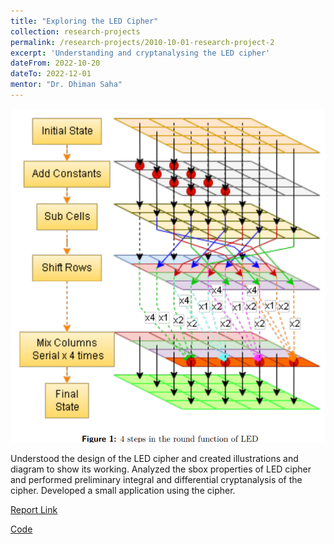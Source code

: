 ```yaml
---
title: "Exploring the LED Cipher"
collection: research-projects
permalink: /research-projects/2010-10-01-research-project-2
excerpt: 'Understanding and cryptanalysing the LED cipher'
dateFrom: 2022-10-20
dateTo: 2022-12-01
mentor: "Dr. Dhiman Saha"
---
```


![LED cipher visualization](../images//image14.png)

Understood the design of the LED cipher and created illustrations and diagram to show its working. Analyzed the sbox properties of LED cipher and performed preliminary integral and differential cryptanalysis of the cipher. Developed a small application using the cipher. 

[Report Link](/files/Cryptoducks_Term_paper.pdf)

[Code](https://github.com/CrYpTo-DuCkS/LED_Cipher_Term_paper)